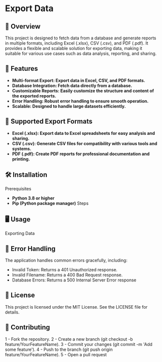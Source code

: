 # Export Data
 
## 📌 Overview
This project is designed to fetch data from a database and generate reports in multiple formats, including Excel (.xlsx), CSV (.csv), and PDF (.pdf). It provides a flexible and scalable solution for exporting data, making it suitable for various use cases such as data analysis, reporting, and sharing.

## 🚀 Features

- **Multi-format Export: Export data in Excel, CSV, and PDF formats.**
- **Database Integration: Fetch data directly from a database.**
- **Customizable Reports: Easily customize the structure and content of the exported reports.**
- **Error Handling: Robust error handling to ensure smooth operation.**
- **Scalable: Designed to handle large datasets efficiently.**

## 📂 Supported Export Formats
- **Excel (.xlsx): Export data to Excel spreadsheets for easy analysis and sharing.**
- **CSV (.csv): Generate CSV files for compatibility with various tools and systems.**
- **PDF (.pdf): Create PDF reports for professional documentation and printing.**

## 🛠️ Installation
Prerequisites
- **Python 3.8 or higher**
- **Pip (Python package manager)**
Steps

## 🖥️ Usage
Exporting Data

## 🛑 Error Handling
The application handles common errors gracefully, including:
- Invalid Token: Returns a 401 Unauthorized response.
- Invalid Filename: Returns a 400 Bad Request response.
- Database Errors: Returns a 500 Internal Server Error response

## 📜 License
This project is licensed under the MIT License. See the LICENSE file for details.

## 🤝 Contributing
1 - Fork the repository.
2 - Create a new branch (git checkout -b feature/YourFeatureName).
3 - Commit your changes (git commit -m 'Add some feature').
4 - Push to the branch (git push origin feature/YourFeatureName).
5 - Open a pull request

